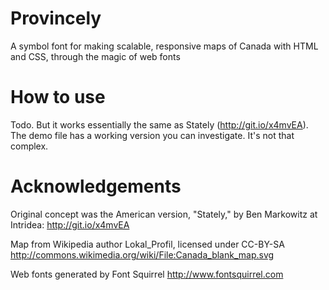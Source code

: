Provincely
==========

A symbol font for making scalable, responsive maps of Canada with HTML and CSS, through the magic of web fonts


How to use
==========

Todo. But it works essentially the same as Stately (http://git.io/x4mvEA). The demo file has a working version you can investigate. It's not that complex.



Acknowledgements
================

Original concept was the American version, "Stately," by Ben Markowitz at Intridea: http://git.io/x4mvEA

Map from Wikipedia author Lokal_Profil, licensed under CC-BY-SA
http://commons.wikimedia.org/wiki/File:Canada_blank_map.svg

Web fonts generated by Font Squirrel
http://www.fontsquirrel.com